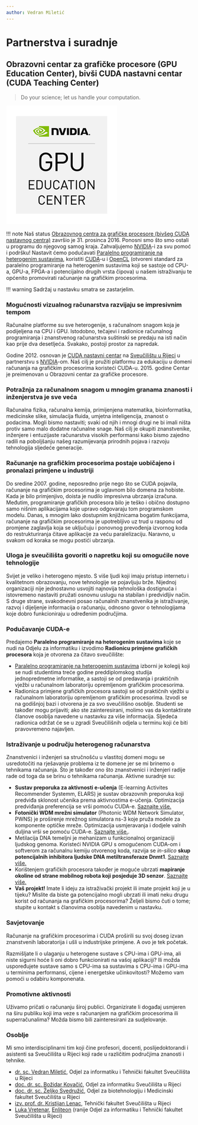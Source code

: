 ```yaml
---
author: Vedran Miletić
---
```


# Partnerstva i suradnje

## Obrazovni centar za grafičke procesore (GPU Education Center), bivši CUDA nastavni centar (CUDA Teaching Center)

> Do your science; let us handle your computation.

![GPU Education Center logo](../images/gpu-education-center-logo.png)

!!! note
    Naš status [Obrazovnog centra za grafičke procesore (bivšeg CUDA nastavnog centra)](https://developer.nvidia.com/higher-education-and-research) završio je 31. prosinca 2016. Ponosni smo što smo ostali u programu do njegovog samog kraja. Zahvaljujemo [NVIDIA](https://www.nvidia.com/)-i za svu pomoć i podršku! Nastavit ćemo podučavati [Paralelno programiranje na heterogenim sustavima](nastava/kolegiji/PPHS.md), koristiti [CUDA](https://developer.nvidia.com/cuda-zone)-u i [OpenCL](https://www.khronos.org/opencl/) (otvoreni standard za paralelno programiranje na heterogenim sustavima koji se sastoje od CPU-a, GPU-a, FPGA-a i potencijalno drugih vrsta čipova) u našem istraživanju te općenito promovirati računanje na grafičkim procesorima.

!!! warning
    Sadržaj u nastavku smatra se zastarjelim.

### Mogućnosti vizualnog računarstva razvijaju se impresivnim tempom

Računalne platforme su sve heterogenije, s računalnom snagom koja je podijeljena na CPU i GPU. Istodobno, tečajevi i radionice računalnog programiranja i znanstvenog računarstva suštinski se predaju na isti način kao prije dva desetljeća. Svakako, postoji prostor za napredak.

Godine 2012. osnovan je [CUDA nastavni centar](https://developer.nvidia.com/higher-education-and-research) na [Sveučilištu u Rijeci](https://uniri.hr/) u partnerstvu s [NVIDIA](https://www.nvidia.com/)-om. Naš cilj je pružiti platformu za edukaciju u domeni računanja na grafičkim procesorima koristeći CUDA-u. 2015. godine Centar je preimenovan u Obrazovni centar za grafičke procesore.

### Potražnja za računalnom snagom u mnogim granama znanosti i inženjerstva je sve veća

Računalna fizika, računalna kemija, primijenjena matematika, bioinformatika, medicinske slike, simulacija fluida, umjetna inteligencija, znanost o podacima. Mogli bismo nastaviti; svaki od njih i mnogi drugi ne bi imali ništa protiv samo malo dodatne računalne snage. Naš cilj je okupiti znanstvenike, inženjere i entuzijaste računarstva visokih performansi kako bismo zajedno radili na poboljšanju našeg razumijevanja prirodnih pojava i razvoju tehnologija sljedeće generacije.

### Računanje na grafičkim procesorima postaje uobičajeno i pronalazi primjene u industriji

Do sredine 2007. godine, neposredno prije nego što se CUDA pojavila, računanje na grafičkim procesorima je uglavnom bilo domena za hobiste. Kada je bilo primjenjivo, doista je nudilo impresivna ubrzanja izračuna. Međutim, programiranje grafičkih procesora bilo je teško i obično dostupno samo nišnim aplikacijama koje upravo odgovaraju tom programskom modelu. Danas, s mnogim lako dostupnim knjižnicama bogatim funkcijama, računanje na grafičkim procesorima je upotrebljivo uz trud u rasponu od promjene zaglavlja koja se uključuju i ponovnog prevođenja izvornog koda do restrukturiranja čitave aplikacije za veću paralelizaciju. Naravno, u svakom od koraka se mogu postići ubrzanja.

### Uloga je sveučilišta govoriti o napretku koji su omogućile nove tehnologije

Svijet je veliko i heterogeno mjesto. S više ljudi koji imaju pristup internetu i kvalitetnom obrazovanju, nove tehnologije se pojavljuju brže. Nijednoj organizaciji nije jednostavno usvojiti najnovija tehnološka dostignuća i istovremeno nastaviti pružati osnovnu uslugu na stabilan i predvidljiv način. S druge strane, svakodnevni posao računalnih znanstvenika je istraživanje, razvoj i dijeljenje informacija o računanju, odnosno govor o tehnologijama koje dobro funkcioniraju u određenim područjima.

### Podučavanje CUDA-e

Predajemo **Paralelno programiranje na heterogenim sustavima** koje se nudi na Odjelu za informatiku i izvodimo **Radionicu primjene grafičkih procesora** koja je otvorena za čitavo sveučilište:

- [Paralelno programiranje na heterogenim sustavima](nastava/kolegiji/PPHS.md) izborni je kolegij koji se nudi studentima treće godine preddiplomskog studija jednopredmetne informatike, a sastoji se od predavanja i praktičnih vježbi u računalnom laboratoriju opremljenom grafičkim procesorima.
- Radionica primjene grafičkih procesora sastoji se od praktičnih vježbi u računalnom laboratoriju opremljenom grafičkim procesorima. Izvodi se na godišnjoj bazi i otvorena je za svo sveučilišno osoblje. Studenti se također mogu prijaviti; ako ste zainteresirani, molimo vas da kontaktirate članove osoblja navedene u nastavku za više informacija. Sljedeća radionica održat će se u zgradi Sveučilišnih odjela u terminu koji će biti pravovremeno najavljen.

### Istraživanje u području heterogenog računarstva

Znanstvenici i inženjeri sa stručnošću u vlastitoj domeni mogu se usredotočiti na rješavanje problema iz te domene jer se mi brinemo o tehnikama računanja. Što je također ono što znanstvenici i inženjeri radije rade od toga da se brinu o tehnikama računanja. Aktivne suradnje su:

- **Sustav preporuka za aktivnosti e-učenja** (E-learning Activites Recommender Systemm, ELARS) je sustav obrazovnih preporuka koji predviđa sklonost učenika prema aktivnostima e-učenja. Optimizacija predviđanja preferencija se vrši pomoću CUDA-e. [Saznajte više.](https://fiditri.github.io/elarsportal/)
- **Fotonički WDM mrežni simulator** (Photonic WDM Network Simulator, PWNS) je proširenje mrežnog simulatora ns-3 koje pruža modele za komponente optičke mreže. Optimizacija usmjeravanja i dodjele valnih duljina vrši se pomoću CUDA-e. [Saznajte više.](istrazivanje-i-razvoj.md#fotonicki-wdm-mrezni-simulator-photonic-wdm-network-simulator-pwns).
- Metilacija DNA temeljni je mehanizam u funkcionalnoj organizaciji ljudskog genoma. Koristeći NVIDIA GPU s omogućenom CUDA-om i softverom za računalnu kemiju otvorenog koda, razvija se *in-silico* **skup potencijalnih inhibitora ljudske DNA metiltransferaze Dnmt1**. [Saznajte više.](https://svedruziclab.github.io/research.html#the-development-of-mechanism-based-inhibitors-of-human-dna-methyltransferase-dnmt1)
- Korištenjem grafičkih procesora također je moguće ubrzati **mapiranje okoline od strane mobilnog robota koji posjeduje 3D senzor**. [Saznajte više.](https://apaslab.riteh.hr/projects/)
- **Vaš projekt!** Imate li ideju za istraživački projekt ili imate projekt koji je u tijeku? Mislite da biste ga potencijalno mogli ubrzati ili imati neku drugu korist od računanja na grafičkim procesorima? Željeli bismo čuti o tome; stupite u kontakt s članovima osoblja navedenim u nastavku.

### Savjetovanje

Računanje na grafičkim procesorima i CUDA proširili su svoj doseg izvan znanstvenih laboratorija i ušli u industrijske primjene. A ovo je tek početak.

Razmišljate li o ulaganju u heterogene sustave s CPU-ima i GPU-ima, ali niste sigurni hoće li oni dobro funkcionirati na vašoj aplikaciji? Ili možda uspoređujete sustave samo s CPU-ima sa sustavima s CPU-ima i GPU-ima u terminima performansi, cijene i energetske učinkovitosti? Možemo vam pomoći u odabiru komponenata.

### Promotivne aktivnosti

Uživamo pričati o računanju široj publici. Organizirate li događaj usmjeren na širu publiku koji ima veze s računanjem na grafičkim procesorima ili superračunalima? Možda bismo bili zainteresirani za sudjelovanje.

### Osoblje

Mi smo interdisciplinarni tim koji čine profesori, docenti, poslijedoktorandi i asistenti sa Sveučilišta u Rijeci koji rade u različitim područjima znanosti i tehnike.

- [dr. sc. Vedran Miletić](https://vedran.miletic.net/), Odjel za informatiku i Tehnički fakultet Sveučilišta u Rijeci
- [doc. dr. sc. Božidar Kovačić](https://portal.uniri.hr/Portfelj/1506), Odjel za informatiku Sveučilišta u Rijeci
- [doc. dr. sc. Željko Svedružić](https://svedruziclab.github.io/principal-investigator.html), Odjel za biotehnologiju i Medicinski fakultet Sveučilišta u Rijeci
- [izv. prof. dr. Kristijan Lenac](https://klenac.weebly.com/), Tehnički fakultet Sveučilišta u Rijeci
- [Luka Vretenar](https://luka.vretenar.pro/), [Enliteon](http://www.enliteon.com/) (ranije Odjel za informatiku i Tehnički fakultet Sveučilišta u Rijeci)
